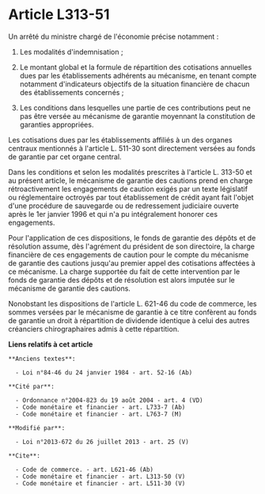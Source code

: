 # Article L313-51

Un arrêté du ministre chargé de l'économie précise notamment : 

1. Les modalités d'indemnisation ; 

2. Le montant global et la formule de répartition des cotisations annuelles dues par les établissements adhérents au
mécanisme, en tenant compte notamment d'indicateurs objectifs de la situation financière de chacun des établissements
concernés ; 

3. Les conditions dans lesquelles une partie de ces contributions peut ne pas être versée au mécanisme de garantie moyennant
la constitution de garanties appropriées. 

Les cotisations dues par les établissements affiliés à un des organes centraux mentionnés à l'article L. 511-30 sont
directement versées au fonds de garantie par cet organe central. 

Dans les conditions et selon les modalités prescrites à l'article L. 313-50 et au présent article, le mécanisme de garantie
des cautions prend en charge rétroactivement les engagements de caution exigés par un texte législatif ou réglementaire
octroyés par tout établissement de crédit ayant fait l'objet d'une procédure de sauvegarde ou de redressement judiciaire
ouverte après le 1er janvier 1996 et qui n'a pu intégralement honorer ces engagements. 

Pour l'application de ces dispositions, le fonds de garantie des dépôts et de résolution assume, dès l'agrément du président
de son directoire, la charge financière de ces engagements de caution pour le compte du mécanisme de garantie des cautions
jusqu'au premier appel des cotisations affectées à ce mécanisme. La charge supportée du fait de cette intervention par le
fonds de garantie des dépôts et de résolution est alors imputée sur le mécanisme de garantie des cautions. 

Nonobstant les dispositions de l'article L. 621-46 du code de commerce, les sommes versées par le mécanisme de garantie à ce
titre confèrent au fonds de garantie un droit à répartition de dividende identique à celui des autres créanciers
chirographaires admis à cette répartition.

**Liens relatifs à cet article**

	**Anciens textes**:

	  - Loi n°84-46 du 24 janvier 1984 - art. 52-16 (Ab)

	**Cité par**:

	  - Ordonnance n°2004-823 du 19 août 2004 - art. 4 (VD)
	  - Code monétaire et financier - art. L733-7 (Ab)
	  - Code monétaire et financier - art. L763-7 (M)

	**Modifié par**:

	  - Loi n°2013-672 du 26 juillet 2013 - art. 25 (V)

	**Cite**:

	  - Code de commerce. - art. L621-46 (Ab)
	  - Code monétaire et financier - art. L313-50 (V)
	  - Code monétaire et financier - art. L511-30 (V)

